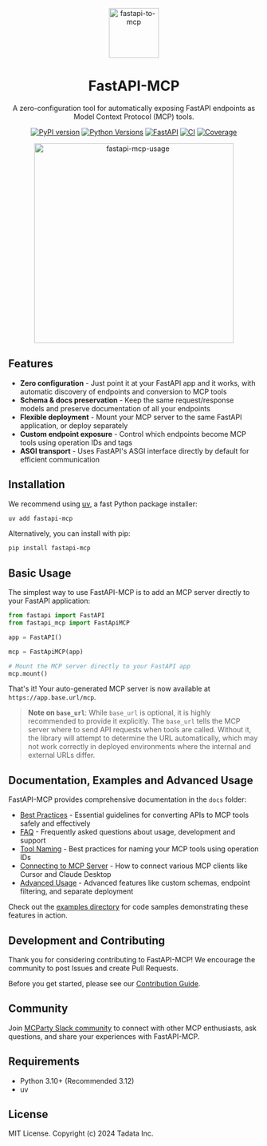 <p align="center"><a href="https://github.com/tadata-org/fastapi_mcp"><img src="https://github.com/user-attachments/assets/7e44e98b-a0ba-4aff-a68a-4ffee3a6189c" alt="fastapi-to-mcp" height=100/></a></p>
<h1 align="center">FastAPI-MCP</h1>
<p align="center">A zero-configuration tool for automatically exposing FastAPI endpoints as Model Context Protocol (MCP) tools.</p>
<div align="center">

[![PyPI version](https://img.shields.io/pypi/v/fastapi-mcp?color=%2334D058&label=pypi%20package)](https://pypi.org/project/fastapi-mcp/)
[![Python Versions](https://img.shields.io/pypi/pyversions/fastapi-mcp.svg)](https://pypi.org/project/fastapi-mcp/)
[![FastAPI](https://img.shields.io/badge/FastAPI-009485.svg?logo=fastapi&logoColor=white)](#)
[![CI](https://github.com/tadata-org/fastapi_mcp/actions/workflows/ci.yml/badge.svg)](https://github.com/tadata-org/fastapi_mcp/actions/workflows/ci.yml)
[![Coverage](https://codecov.io/gh/tadata-org/fastapi_mcp/branch/main/graph/badge.svg)](https://codecov.io/gh/tadata-org/fastapi_mcp)

</div>

<p align="center"><a href="https://github.com/tadata-org/fastapi_mcp"><img src="https://github.com/user-attachments/assets/b205adc6-28c0-4e3c-a68b-9c1a80eb7d0c" alt="fastapi-mcp-usage" height="400"/></a></p>


## Features

- **Zero configuration** - Just point it at your FastAPI app and it works, with automatic discovery of endpoints and conversion to MCP tools
- **Schema & docs preservation** - Keep the same request/response models and preserve documentation of all your endpoints
- **Flexible deployment** - Mount your MCP server to the same FastAPI application, or deploy separately
- **Custom endpoint exposure** - Control which endpoints become MCP tools using operation IDs and tags
- **ASGI transport** - Uses FastAPI's ASGI interface directly by default for efficient communication

## Installation

We recommend using [uv](https://docs.astral.sh/uv/), a fast Python package installer:

```bash
uv add fastapi-mcp
```

Alternatively, you can install with pip:

```bash
pip install fastapi-mcp
```

## Basic Usage

The simplest way to use FastAPI-MCP is to add an MCP server directly to your FastAPI application:

```python
from fastapi import FastAPI
from fastapi_mcp import FastApiMCP

app = FastAPI()

mcp = FastApiMCP(app)

# Mount the MCP server directly to your FastAPI app
mcp.mount()
```

That's it! Your auto-generated MCP server is now available at `https://app.base.url/mcp`. 

> **Note on `base_url`**: While `base_url` is optional, it is highly recommended to provide it explicitly. The `base_url` tells the MCP server where to send API requests when tools are called. Without it, the library will attempt to determine the URL automatically, which may not work correctly in deployed environments where the internal and external URLs differ.

## Documentation, Examples and Advanced Usage

FastAPI-MCP provides comprehensive documentation in the `docs` folder:
- [Best Practices](docs/00_BEST_PRACTICES.md) - Essential guidelines for converting APIs to MCP tools safely and effectively
- [FAQ](docs/00_FAQ.md) - Frequently asked questions about usage, development and support
- [Tool Naming](docs/01_tool_naming.md) - Best practices for naming your MCP tools using operation IDs
- [Connecting to MCP Server](docs/02_connecting_to_the_mcp_server.md) - How to connect various MCP clients like Cursor and Claude Desktop
- [Advanced Usage](docs/03_advanced_usage.md) - Advanced features like custom schemas, endpoint filtering, and separate deployment

Check out the [examples directory](examples) for code samples demonstrating these features in action.

## Development and Contributing

Thank you for considering contributing to FastAPI-MCP! We encourage the community to post Issues and create Pull Requests.

Before you get started, please see our [Contribution Guide](CONTRIBUTING.md).

## Community

Join [MCParty Slack community](https://join.slack.com/t/themcparty/shared_invite/zt-30yxr1zdi-2FG~XjBA0xIgYSYuKe7~Xg) to connect with other MCP enthusiasts, ask questions, and share your experiences with FastAPI-MCP.

## Requirements

- Python 3.10+ (Recommended 3.12)
- uv

## License

MIT License. Copyright (c) 2024 Tadata Inc.
